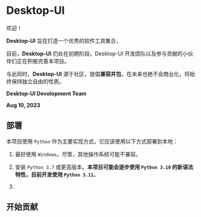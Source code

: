 # Desktop-UI

欢迎！

**Desktop-UI** 旨在打造一个优秀的软件工具集合，

目前，**Desktop-UI** 仍处在初期阶段，Desktop-UI 开发团队以及参与贡献的小伙伴们正在积极完善本项目。

与此同时，**Desktop-UI** 源于社区，提倡**兼容并包**，在未来也绝不会商业化，将始终保持独立自由的性质。

**Desktop-UI Devolopment Team**

**Aug 10, 2023**

## 部署

本项目使用 `Python` 作为主要实现方式，它应该使用以下方式部署到本地：

1. 最好使用 `Windows`。尽管，其他操作系统可能不兼容。

1. 安装 `Python 3.7` 或更高版本。**本项目可能会逐步使用 `Python 3.10` 的新语法特性，目前开发使用 `Python 3.11`**。

2. 

## 开始贡献

